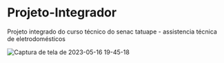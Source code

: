 # Projeto-Integrador
Projeto integrado do curso técnico do senac tatuape - assistencia técnica de eletrodomésticos 


![Captura de tela de 2023-05-16 19-45-18](https://github.com/felipeparisi/Projeto-Integrador/assets/93685167/cff0b469-c496-4507-a2eb-77b9d9255894)
